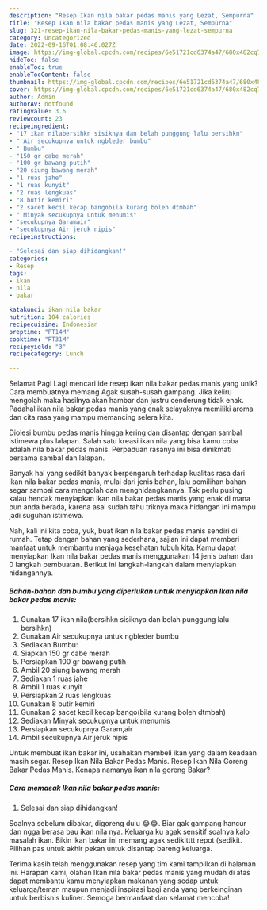 ```yaml
---
description: "Resep Ikan nila bakar pedas manis yang Lezat, Sempurna"
title: "Resep Ikan nila bakar pedas manis yang Lezat, Sempurna"
slug: 321-resep-ikan-nila-bakar-pedas-manis-yang-lezat-sempurna
category: Uncategorized
date: 2022-09-16T01:08:46.027Z
image: https://img-global.cpcdn.com/recipes/6e51721cd6374a47/680x482cq70/ikan-nila-bakar-pedas-manis-foto-resep-utama.jpg
hideToc: false
enableToc: true
enableTocContent: false
thumbnail: https://img-global.cpcdn.com/recipes/6e51721cd6374a47/680x482cq70/ikan-nila-bakar-pedas-manis-foto-resep-utama.jpg
cover: https://img-global.cpcdn.com/recipes/6e51721cd6374a47/680x482cq70/ikan-nila-bakar-pedas-manis-foto-resep-utama.jpg
author: Admin
authorAv: notfound
ratingvalue: 3.6
reviewcount: 23
recipeingredient:
- "17 ikan nilabersihkn sisiknya dan belah punggung lalu bersihkn"
- " Air secukupnya untuk ngbleder bumbu"
- " Bumbu"
- "150 gr cabe merah"
- "100 gr bawang putih"
- "20 siung bawang merah"
- "1 ruas jahe"
- "1 ruas kunyit"
- "2 ruas lengkuas"
- "8 butir kemiri"
- "2 sacet kecil kecap bangobila kurang boleh dtmbah"
- " Minyak secukupnya untuk menumis"
- "secukupnya Garamair"
- "secukupnya Air jeruk nipis"
recipeinstructions:

- "Selesai dan siap dihidangkan!"
categories:
- Resep
tags:
- ikan
- nila
- bakar

katakunci: ikan nila bakar 
nutrition: 104 calories
recipecuisine: Indonesian
preptime: "PT14M"
cooktime: "PT31M"
recipeyield: "3"
recipecategory: Lunch

---
```



Selamat Pagi Lagi mencari ide resep ikan nila bakar pedas manis yang unik? Cara membuatnya memang Agak susah-susah gampang. Jika keliru mengolah maka hasilnya akan hambar dan justru cenderung tidak enak. Padahal ikan nila bakar pedas manis yang enak selayaknya memiliki aroma dan cita rasa yang mampu memancing selera kita.


Diolesi bumbu pedas manis hingga kering dan disantap dengan sambal istimewa plus lalapan. Salah satu kreasi ikan nila yang bisa kamu coba adalah nila bakar pedas manis. Perpaduan rasanya ini bisa dinikmati bersama sambal dan lalapan.

Banyak hal yang sedikit banyak berpengaruh terhadap kualitas rasa dari ikan nila bakar pedas manis, mulai dari jenis bahan, lalu pemilihan bahan segar sampai cara mengolah dan menghidangkannya. Tak perlu pusing kalau hendak menyiapkan ikan nila bakar pedas manis yang enak di mana pun anda berada, karena asal sudah tahu triknya maka hidangan ini mampu jadi suguhan istimewa.


Nah, kali ini kita coba, yuk, buat ikan nila bakar pedas manis sendiri di rumah. Tetap dengan bahan yang sederhana, sajian ini dapat memberi manfaat untuk membantu menjaga kesehatan tubuh kita. Kamu dapat menyiapkan Ikan nila bakar pedas manis menggunakan 14 jenis bahan dan 0 langkah pembuatan. Berikut ini langkah-langkah dalam menyiapkan hidangannya.

<!--inarticleads1-->

##### Bahan-bahan dan bumbu yang diperlukan untuk menyiapkan Ikan nila bakar pedas manis:

1. Gunakan 17 ikan nila(bersihkn sisiknya dan belah punggung lalu bersihkn)
1. Gunakan  Air secukupnya untuk ngbleder bumbu
1. Sediakan  Bumbu:
1. Siapkan 150 gr cabe merah
1. Persiapkan 100 gr bawang putih
1. Ambil 20 siung bawang merah
1. Sediakan 1 ruas jahe
1. Ambil 1 ruas kunyit
1. Persiapkan 2 ruas lengkuas
1. Gunakan 8 butir kemiri
1. Gunakan 2 sacet kecil kecap bango(bila kurang boleh dtmbah)
1. Sediakan  Minyak secukupnya untuk menumis
1. Persiapkan secukupnya Garam,air
1. Ambil secukupnya Air jeruk nipis


Untuk membuat ikan bakar ini, usahakan membeli ikan yang dalam keadaan masih segar. Resep Ikan Nila Bakar Pedas Manis. Resep Ikan Nila Goreng Bakar Pedas Manis. Kenapa namanya ikan nila goreng Bakar? 

<!--inarticleads2-->

##### Cara memasak Ikan nila bakar pedas manis:


1. Selesai dan siap dihidangkan!

Soalnya sebelum dibakar, digoreng dulu 😂😂. Biar gak gampang hancur dan ngga berasa bau ikan nila nya. Keluarga ku agak sensitif soalnya kalo masalah ikan. Bikin ikan bakar ini memang agak sedikitttt repot (sedikit. Pilihan pas untuk akhir pekan untuk disantap bareng keluarga. 

Terima kasih telah menggunakan resep yang tim kami tampilkan di halaman ini. Harapan kami, olahan Ikan nila bakar pedas manis yang mudah di atas dapat membantu kamu menyiapkan makanan yang sedap untuk keluarga/teman maupun menjadi inspirasi bagi anda yang berkeinginan untuk berbisnis kuliner. Semoga bermanfaat dan selamat mencoba!
